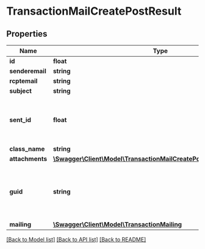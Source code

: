 # TransactionMailCreatePostResult

## Properties
Name | Type | Description | Notes
------------ | ------------- | ------------- | -------------
**id** | **float** |  | [optional] 
**senderemail** | **string** | senderemail | [optional] 
**rcptemail** | **string** | mail of user | [optional] 
**subject** | **string** | subject | [optional] 
**sent_id** | **float** | the send_id representation for all the bundeled TransactionMails of this class | [optional] 
**class_name** | **string** | the classname | [optional] 
**attachments** | [**\Swagger\Client\Model\TransactionMailCreatePostResultAttachments[]**](TransactionMailCreatePostResultAttachments.md) | the attachments | [optional] 
**guid** | **string** | guid of the transaction mail can be used for querying the server feedback. used for get request | [optional] 
**mailing** | [**\Swagger\Client\Model\TransactionMailing**](TransactionMailing.md) | Mail to send | [optional] 

[[Back to Model list]](../README.md#documentation-for-models) [[Back to API list]](../README.md#documentation-for-api-endpoints) [[Back to README]](../README.md)


